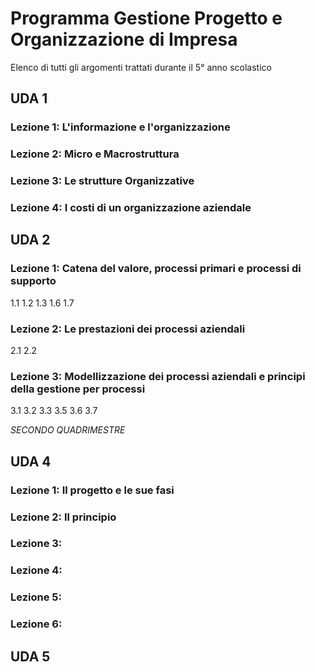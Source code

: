 # Programma Gestione Progetto e Organizzazione di Impresa
Elenco di tutti gli argomenti trattati durante il 5° anno scolastico 


## UDA 1

### Lezione 1: L'informazione e l'organizzazione
### Lezione 2: Micro e Macrostruttura

### Lezione 3: Le strutture Organizzative 

### Lezione 4: I costi di un organizzazione aziendale


## UDA 2
### Lezione 1: Catena del valore, processi primari e processi di supporto
1.1
1.2
1.3
1.6
1.7

### Lezione 2: Le prestazioni dei processi aziendali
2.1
2.2

### Lezione 3: Modellizzazione dei processi aziendali e principi della gestione per processi
3.1
3.2
3.3
3.5
3.6
3.7

*SECONDO QUADRIMESTRE*

## UDA 4

### Lezione 1: Il progetto e le sue fasi
### Lezione 2: Il principio 
### Lezione 3:
### Lezione 4:
### Lezione 5:
### Lezione 6:

## UDA 5
<!--stackedit_data:
eyJoaXN0b3J5IjpbMTQxODM0NjI1OCwtMTE1MzY1NDU5MCwxNz
k3Njc4NDQ1LDE0MzY0Njg2ODgsNDE0NzY4NDg0LC02OTI5NDQ0
NjMsLTE4ODE1MDMzMzEsLTg0MzEzMzk3NiwyMTE1MTI3NjBdfQ
==
-->